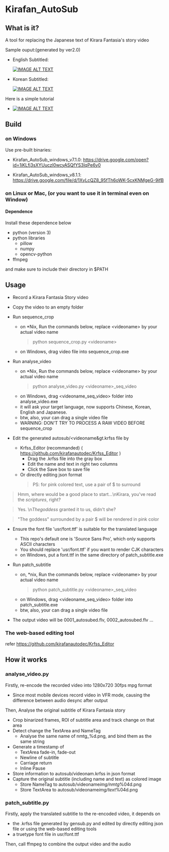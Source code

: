 # Kirafan_AutoSub

## What is it?

A tool for replacing the Japanese text of Kirara Fantasia's story video

Sample ouput:(generated by ver2.0)

- English Subtitled:

  [![IMAGE ALT TEXT](http://img.youtube.com/vi/Z8BytfESak0/0.jpg)](https://www.youtube.com/embed/Z8BytfESak0 "CameraMaster")

- Korean Subtitled:

  [![IMAGE ALT TEXT](http://img.youtube.com/vi/_6IlXAgpsEs/0.jpg)](https://www.youtube.com/embed/_6IlXAgpsEs "CameraMaster")

Here is a simple tutorial

- [![IMAGE ALT TEXT](http://img.youtube.com/vi/Ocl9qwsXkFo/0.jpg)](https://www.youtube.com/embed/Ocl9qwsXkFo "CameraMaster")

## Build

### on Windows

Use pre-built binaries:

- Kirafan_AutoSub_windows_v7.1.0: https://drive.google.com/open?id=1iKLfj3sXYUuczl0wcyASQfYS3lqPe6y0

- Kirafan_AutoSub_windows_v8.1.1: https://drive.google.com/file/d/1XyLcQZ8_95fTh6oWK-5cxKNMgeG-9ifB

### on Linux or Mac, (or you want to use it in terminal even on Window)

#### Dependence

Install these dependence below

- python (version 3)
- python libraries
  - pillow
  - numpy
  - opencv-python
- ffmpeg

and make sure to include their directory in $PATH

## Usage

- Record a Kirara Fantasia Story video
- Copy the video to an empty folder
- Run sequence_crop

  - on \*Nix, Run the commands below, replace &lt;videoname&gt; by your actual video name
    > python sequence_crop.py &lt;videoname&gt;
  - on Windows, drag video file into sequence_crop.exe

- Run analyse_video

  - on \*Nix, Run the commands below, replace &lt;videoname&gt; by your actual video name
    > python analyse_video.py &lt;videoname&gt;\_seq_video
  - on Windows, drag &lt;videoname_seq_video&gt; folder into analyse_video.exe
  - it will ask your target language, now supports Chinese, Korean, English and Japanese.
  - btw, also, your can drag a single video file
  - WARNING: DON'T TRY TO PROCESS A RAW VIDEO BEFORE sequence_crop

- Edit the generated autosub/&lt;videoname&gt.krfss file by
  - Krfss_Editor (recommanded) ( https://github.com/kirafanautodec/Krfss_Editor )
    - Drag the .krfss file into the gray box
    - Edit the name and text in right two columns
    - Click the Save box to save file
  - Or directly editing json format
    > PS: for pink colored text, use a pair of $ to surround

> Hmm, where would be a good place to start...\nKirara, you've read the $scriptures$, right?

> Yes. \n$The goddess$ granted it to us, didn't she?

> "The goddess" surrounded by a pair $ will be rendered in pink color

- Ensure the font file 'usr/font.ttf' is suitable for the translated language
  - This repo's default one is 'Source Sans Pro', which only supports ASCII characters
  - You should replace 'usr/font.ttf' if you want to render CJK characters
  - on Windows, put a font.ttf in the same directory of patch_subtitle.exe
- Run patch_subtitle

  - on, \*nix, Run the commands below, replace &lt;videoname&gt; by your actual video name
    > python patch_subtitle.py &lt;videoname&gt;\_seq_video
  - on Windows, drag &lt;videoname_seq_video&gt; folder into patch_subtitle.exe
  - btw, also, your can drag a single video file

- The output video will be 0001_autosubed.flv, 0002_autosubed.flv ...

### The web-based editing tool

refer https://github.com/kirafanautodec/Krfss_Editor

## How it works

### analyse_video.py

Firstly, re-encode the recorded video into 1280x720 30fps mpg format

- Since most mobile devices record video in VFR mode, causing the difference between audio desync after output

Then, Analyse the original subtitle of Kirara Fantasia story

- Crop binarized frames, ROI of subtitle area and track change on that area
- Detect change the TextArea and NameTag
  - Analyse the same name of nmtg\_%d.png, and bind them as the same string
- Generate a timestamp of
  - TextArea fade-in, fade-out
  - Newline of subtitle
  - Carriage return
  - Inline Pause
- Store information to autosub/videonam.krfss in json format
- Capture the original subtitle (including name and text) as colored image
  - Store NameTag to autosub/videoname*img/nmtg*%04d.png
  - Store TextArea to autosub/videoname*img/text*%04d.png

### patch_subtitle.py

Firstly, apply the translated subtitle to the re-encoded video, it depends on

- the .krfss file generated by gensub.py and edited by directly editing json file or using the web-based editing tools
- a truetype font file in usr/font.ttf

Then, call ffmpeg to combine the output video and the audio
